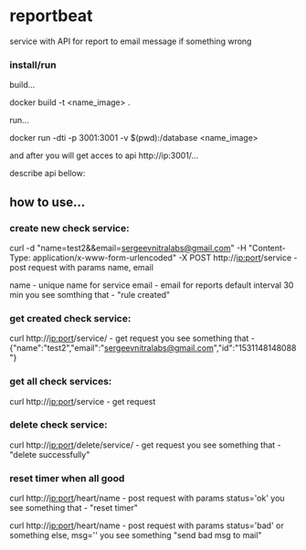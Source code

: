 # reportbeat
service with API for report to email message if something wrong

### install/run 

build...

docker build -t <name_image> .

run...

docker run -dti -p 3001:3001 -v $(pwd):/database <name_image>

and after you will get acces to api http://ip:3001/... 

describe api bellow:

## how to use...

### create new check service:

curl -d "name=test2&&email=sergeevnitralabs@gmail.com" -H "Content-Type: application/x-www-form-urlencoded" -X POST http://<ip:port>/service - post request with params name, email

name - unique name for service
email - email for reports
default interval 30 min
you see somthing that - "rule created"

### get created check service:

curl http://<ip:port>/service/<name> - get request
you see something that - {"name":"test2","email":"sergeevnitralabs@gmail.com","id":"1531148148088"}

### get all check services:

curl http://<ip:port>/service - get request

### delete check service:

curl http://<ip:port>/delete/service/<name> - get request
you see something that - "delete successfully"

### reset timer when all good

curl http://<ip:port>/heart/name - post request with params status='ok'
you see something that - "reset timer"

curl http://<ip:port>/heart/name - post request with params status='bad' or something else, msg='<body>'
you see something "send bad msg to mail"
